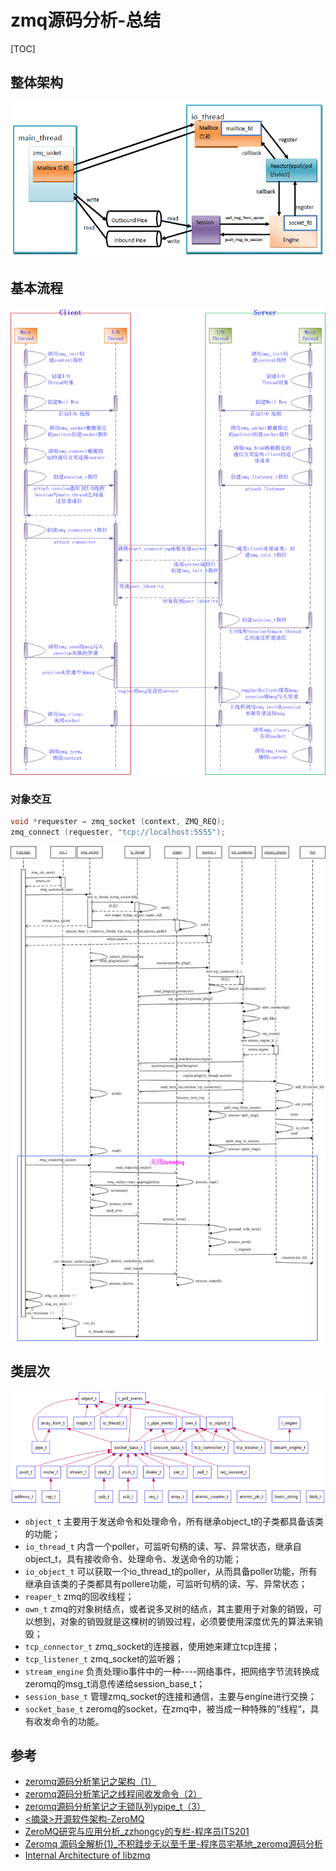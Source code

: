 # zmq源码分析-总结

[TOC]



## 整体架构

![structure](res/structure.png)



## 基本流程

![base_flow](res/base_flow.png)

### 对象交互

```c++
void *requester = zmq_socket (context, ZMQ_REQ);
zmq_connect (requester, "tcp://localhost:5555");
```

![obj_mutual](res/obj_mutual.png)



## 类层次

![class_level](res/class_level.png)

- `object_t` 主要用于发送命令和处理命令，所有继承object_t的子类都具备该类的功能；
- `io_thread_t` 内含一个poller，可监听句柄的读、写、异常状态，继承自object_t，具有接收命令、处理命令、发送命令的功能；
- `io_object_t` 可以获取一个io_thread_t的poller，从而具备poller功能，所有继承自该类的子类都具有pollere功能，可监听句柄的读、写、异常状态；
- `reaper_t` zmq的回收线程；
- `own_t` zmq的对象树结点，或者说多叉树的结点，其主要用于对象的销毁，可以想到，对象的销毁就是这棵树的销毁过程，必须要使用深度优先的算法来销毁；
- `tcp_connector_t` zmq_socket的连接器，使用她来建立tcp连接；
- `tcp_listener_t` zmq_socket的监听器；
- `stream_engine` 负责处理io事件中的一种----网络事件，把网络字节流转换成zeromq的msg_t消息传递给session_base_t；
- `session_base_t` 管理zmq_socket的连接和通信，主要与engine进行交换；
- `socket_base_t` zeromq的socket，在zmq中，被当成一种特殊的”线程“，具有收发命令的功能。



## 参考

- [zeromq源码分析笔记之架构（1） ](https://www.cnblogs.com/zengzy/p/5122634.html)
- [zeromq源码分析笔记之线程间收发命令（2）](https://www.cnblogs.com/zengzy/p/5132437.html)
- [zeromq源码分析笔记之无锁队列ypipe_t（3）](https://www.cnblogs.com/zengzy/p/5134568.html)
- [<摘录>开源软件架构-ZeroMQ ](https://www.cnblogs.com/hummersofdie/p/4597031.html)
- [ZeroMQ研究与应用分析_zzhongcy的专栏-程序员ITS201](https://its201.com/article/yangyangye/19814133)
- [Zeromq 源码全解析(1)_不积跬步无以至千里-程序员宅基地_zeromq源码分析](https://www.cxyzjd.com/article/qq_22478401/103965222)
- [Internal Architecture of libzmq](http://wiki.zeromq.org/whitepapers:architecture)

